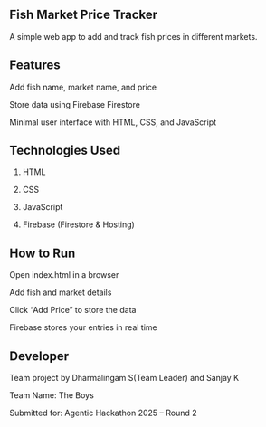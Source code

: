 ## Fish Market Price Tracker
A simple web app to add and track fish prices in different markets.

## Features
Add fish name, market name, and price

Store data using Firebase Firestore

Minimal user interface with HTML, CSS, and JavaScript

## Technologies Used
1. HTML

2. CSS

3. JavaScript

4. Firebase (Firestore & Hosting)

 ## How to Run
Open index.html in a browser

Add fish and market details

Click “Add Price” to store the data

Firebase stores your entries in real time

## Developer
Team project by Dharmalingam S(Team Leader) and Sanjay K

Team Name: The Boys

Submitted for: Agentic Hackathon 2025 – Round 2
